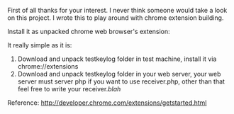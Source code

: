 First of all thanks for your interest. 
I never think someone would take a look on this project.
I wrote this to play around with chrome extension building. 

Install it as unpacked chrome web browser's extension:

It really simple as it is:

1. Download and unpack testkeylog folder in test machine, install it via chrome://extensions
2. Download and unpack testkeylog folder in your web server, your web server must server php if you want to 
use receiver.php, other than that feel free to write your receiver.*blah* 

Reference: http://developer.chrome.com/extensions/getstarted.html
